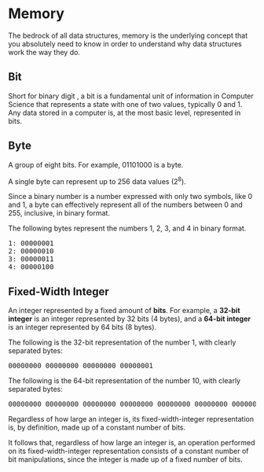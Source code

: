 # Memory

The bedrock of all data structures, memory is the underlying concept that you absolutely need to know in order to understand why data structures work the way they do.

## Bit

Short for binary digit , a bit is a fundamental unit of information in Computer Science that represents a state with one of two values, typically 0 and 1.
Any data stored in a computer is, at the most basic level, represented in bits.

## Byte

A group of eight bits. For example, 01101000 is a byte.

A single byte can represent up to 256 data values (2<sup>8</sup>).

Since a binary number is a number expressed with only two symbols, like
0 and 1, a byte can effectively represent all of the numbers
between 0 and 255, inclusive, in binary format.

The following bytes represent the numbers 1, 2, 3, and 4 in binary format.

<pre>1: 00000001
2: 00000010
3: 00000011
4: 00000100
</pre>

## Fixed-Width Integer

An integer represented by a fixed amount of <b>bits</b>. For example, a
<b>32-bit integer</b> is an integer represented by 32 bits (4 bytes), and a
<b>64-bit integer</b> is an integer represented by 64 bits (8 bytes).

The following is the 32-bit representation of the number 1, with clearly
separated bytes:

<pre>00000000 00000000 00000000 00000001</pre>

The following is the 64-bit representation of the number 10, with clearly
separated bytes:

<pre>00000000 00000000 00000000 00000000 00000000 00000000 00000000 00001010</pre>

Regardless of how large an integer is, its fixed-width-integer representation
is, by definition, made up of a constant number of bits.

It follows that, regardless of how large an integer is, an operation performed
on its fixed-width-integer representation consists of a constant number of bit
manipulations, since the integer is made up of a fixed number of bits.
